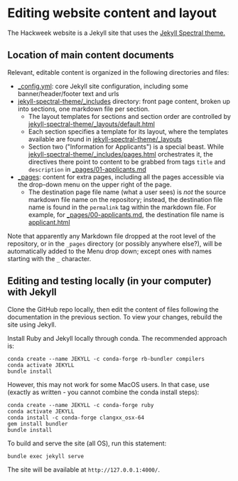 # Editing website content and layout

The Hackweek website is a Jekyll site that uses the [Jekyll Spectral theme.](http://jekyllthemes.org/themes/spectral/)

## Location of main content documents

Relevant, editable content is organized in the following directories and files:

- [_config.yml](https://github.com/ICESAT-2HackWeek/icesat-2hackweek.github.io/blob/source/_config.yml): core Jekyll site configuration, including some banner/header/footer text and urls
- [jekyll-spectral-theme/_includes](https://github.com/ICESAT-2HackWeek/icesat-2hackweek.github.io/tree/source/jekyll-spectral-theme/_includes) directory: front page content, broken up into sections, one markdown file per section.
  - The layout templates for sections and section order are controlled by [jekyll-spectral-theme/_layouts/default.html](https://github.com/ICESAT-2HackWeek/icesat-2hackweek.github.io/blob/source/jekyll-spectral-theme/_layouts/default.html)
  - Each section specifies a template for its layout, where the templates available are found in [jekyll-spectral-theme/_layouts](https://github.com/ICESAT-2HackWeek/icesat-2hackweek.github.io/tree/source/jekyll-spectral-theme/_layouts)
  - Section two ("Information for Applicants") is a special beast. While [jekyll-spectral-theme/_includes/pages.html](https://github.com/ICESAT-2HackWeek/icesat-2hackweek.github.ioo/blob/source/jekyll-spectral-theme/_includes/pages.html) orchestrates it, the directives there point to content to be grabbed from tags `title` and `description` in [_pages/01-applicants.md](https://github.com/ICESAT-2HackWeek/icesat-2hackweek.github.io/blob/source/_pages/01-applicants.md)
- [_pages](https://github.com/ICESAT-2HackWeek/icesat-2hackweek.github.io/tree/source/_pages): content for extra pages, including all the pages accessible via the drop-down menu on the upper right of the page.
  - The destination page file name (what a user sees) is *not* the source markdown file name on the repository; instead, the destination file name is found in the `permalink` tag within the markdown file. For example, for [_pages/00-applicants.md](https://github.com/ICESAT-2HackWeek/icesat-2hackweek.github.io/blob/source/_pages/00-applicants.md), the destination file name is [applicant.html](https://icesat-2hackweek.github.io/applicant.html)

Note that apparently any Markdown file dropped at the root level of the repository, or in the `_pages` directory (or possibly anywhere else?), will be automatically added to the Menu drop down; except ones with names starting with the `_` character.

## Editing and testing locally (in your computer) with Jekyll

Clone the GitHub repo locally, then edit the content of files following the documentation in the previous section. To view your changes, rebuild the site using Jekyll.

Install Ruby and Jekyll locally through conda.
The recommended approach is:

```shell
conda create --name JEKYLL -c conda-forge rb-bundler compilers
conda activate JEKYLL
bundle install
```

However, this may not work for some MacOS users.
In that case, use (exactly as written - you cannot combine the conda install steps):
```shell
conda create --name JEKYLL -c conda-forge ruby
conda activate JEKYLL
conda install -c conda-forge clangxx_osx-64
gem install bundler
bundle install
```

To build and serve the site (all OS), run this statement:

```shell
bundle exec jekyll serve
```

The site will be available at `http://127.0.0.1:4000/`.

